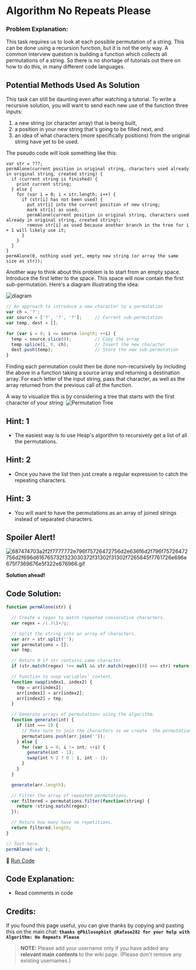# Algorithm No Repeats Please

### Problem Explanation:

This task requires us to look at each possible permutation of a string. This can be done using a recursion function, but it is not the only way. A common interview question is building a function which collects all permutations of a string. So there is no shortage of tutorials out there on how to do this, in many different code languages.

## Potential Methods Used As Solution

This task can still be daunting even after watching a tutorial. To write a recursive solution, you will want to send each new use of the function three inputs:

1. a new string (or character array) that is being built,
2. a position in your new string that's going to be filled next, and
3. an idea of what characters (more specifically positions) from the original string have yet to be used.

The pseudo code will look something like this:

```
var str = ???;
permAlone(current position in original string, characters used already in original string, created string) {
  if (current string is finished) {
    print current string;
  } else {
    for (var i = 0; i < str.length; i++) {
      if (str[i] has not been used) {
        put str[i] into the current position of new string;
        mark str[i] as used;
        permAlone(current position in original string, characters used already in original string, created string);
        remove str[i] as used because another branch in the tree for i + 1 will likely use it;
      }
    }
  }
}
permAlone(0, nothing used yet, empty new string (or array the same size as str));
```

Another way to think about this problem is to start from an empty space. Introduce the first letter to the space. This space will now contain the first sub-permutation. Here's a diagram illustrating the idea:

![diagram](https://i.imgur.com/zFm5gRx.png)

```javascript
// An approach to introduce a new character to a permutation
var ch = '?';
var source = ['?', '?', '?'];     // Current sub-permutation
var temp, dest = [];

for (var i = 0; i <= source.length; ++i) {
  temp = source.slice(0);         // Copy the array
  temp.splice(i, 0, ch);          // Insert the new character
  dest.push(temp);                // Store the new sub-permutation
}
```

Finding each permutation could then be done non-recursively by including the above in a function taking a source array and returning a destination array. For each letter of the input string, pass that character, as well as the array returned from the previous call of the function.

A way to visualize this is by considering a tree that starts with the first character of your string: ![Permutation Tree](https://i.imgur.com/t8zNarc.png)

## Hint: 1

- The easiest way is to use Heap's algorithm to recursively get a list of all the permutations.

## Hint: 2

- Once you have the list then just create a regular expression to catch the repeating characters.

## Hint: 3

- You will want to have the permutations as an array of joined strings instead of separated characters.

## Spoiler Alert!

![687474703a2f2f7777772e796f75726472756d2e636f6d2f796f75726472756d2f696d616765732f323030372f31302f31302f7265645f7761726e696e675f7369676e5f322e676966.gif](https://files.gitter.im/FreeCodeCamp/Wiki/nlOm/thumb/687474703a2f2f7777772e796f75726472756d2e636f6d2f796f75726472756d2f696d616765732f323030372f31302f31302f7265645f7761726e696e675f7369676e5f322e676966.gif)

**Solution ahead!**

## Code Solution:

```javascript
function permAlone(str) {

  // Create a regex to match repeated consecutive characters.
  var regex = /(.)\1+/g;

  // Split the string into an array of characters.
  var arr = str.split('');
  var permutations = [];
  var tmp;

  // Return 0 if str contains same character.
  if (str.match(regex) !== null && str.match(regex)[0] === str) return 0;

  // Function to swap variables' content.
  function swap(index1, index2) {
    tmp = arr[index1];
    arr[index1] = arr[index2];
    arr[index2] = tmp;
  }

  // Generate arrays of permutations using the algorithm.
  function generate(int) {
    if (int === 1) {
      // Make sure to join the characters as we create  the permutation arrays
      permutations.push(arr.join(''));
    } else {
      for (var i = 0; i != int; ++i) {
        generate(int - 1);
        swap(int % 2 ? 0 : i, int - 1);
      }
    }
  }

  generate(arr.length);

  // Filter the array of repeated permutations.
  var filtered = permutations.filter(function(string) {
    return !string.match(regex);
  });

  // Return how many have no repetitions.
  return filtered.length;
}

// Test here.
permAlone('aab');
```

:rocket: [Run Code](https://repl.it/CLop/0)

## Code Explanation:

- Read comments in code

## Credits:

If you found this page useful, you can give thanks by copying and pasting this on the main chat: **`thanks @Philosophist @Rafase282 for your help with Algorithm: No Repeats Please`**

> **NOTE:** Please add your username only if you have added any **relevant main contents** to the wiki page. (Please don't remove any existing usernames.)
